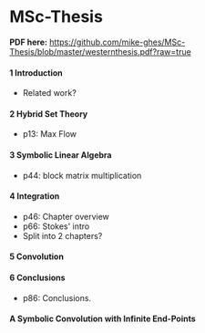 MSc-Thesis
==========


**PDF here:**
https://github.com/mike-ghes/MSc-Thesis/blob/master/westernthesis.pdf?raw=true


#### 1 Introduction
  - Related work?
  
#### 2 Hybrid Set Theory
  - p13: Max Flow

#### 3 Symbolic Linear Algebra
  - p44: block matrix multiplication
	
#### 4 Integration
  - p46: Chapter overview
  - p66: Stokes' intro
  - Split into 2 chapters?
  
#### 5 Convolution

#### 6 Conclusions
  - p86: Conclusions.

#### A Symbolic Convolution with Infinite End-Points
		
	
		
	
	